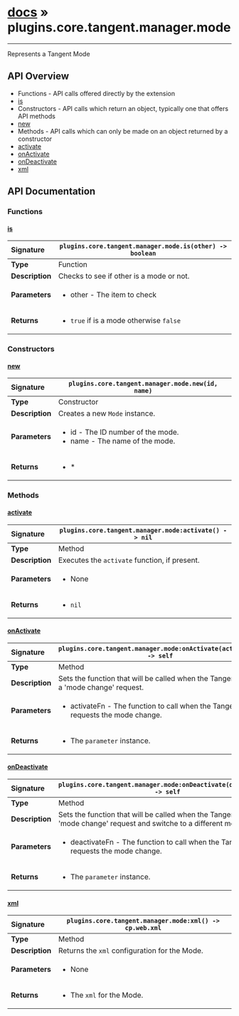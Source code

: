 # [docs](index.md) » plugins.core.tangent.manager.mode
---

Represents a Tangent Mode

## API Overview
* Functions - API calls offered directly by the extension
 * [is](#is)
* Constructors - API calls which return an object, typically one that offers API methods
 * [new](#new)
* Methods - API calls which can only be made on an object returned by a constructor
 * [activate](#activate)
 * [onActivate](#onactivate)
 * [onDeactivate](#ondeactivate)
 * [xml](#xml)

## API Documentation

### Functions

#### [is](#is)
| <span style="float: left;">**Signature**</span> | <span style="float: left;">`plugins.core.tangent.manager.mode.is(other) -> boolean` </span>                                                          |
| -----------------------------------------------------|---------------------------------------------------------------------------------------------------------|
| **Type**                                             | Function                                                                                         |
| **Description**                                      | Checks to see if other is a mode or not.                                                                                         |
| **Parameters**                                       | <ul><li>other - The item to check</li></ul> |
| **Returns**                                          | <ul><li>`true` if is a mode otherwise `false`</li></ul>          |

### Constructors

#### [new](#new)
| <span style="float: left;">**Signature**</span> | <span style="float: left;">`plugins.core.tangent.manager.mode.new(id, name)` </span>                                                          |
| -----------------------------------------------------|---------------------------------------------------------------------------------------------------------|
| **Type**                                             | Constructor                                                                                         |
| **Description**                                      | Creates a new `Mode` instance.                                                                                         |
| **Parameters**                                       | <ul><li>id        - The ID number of the mode.</li><li>name      - The name of the mode.</li></ul> |
| **Returns**                                          | <ul><li> *</li></ul>          |

### Methods

#### [activate](#activate)
| <span style="float: left;">**Signature**</span> | <span style="float: left;">`plugins.core.tangent.manager.mode:activate() -> nil` </span>                                                          |
| -----------------------------------------------------|---------------------------------------------------------------------------------------------------------|
| **Type**                                             | Method                                                                                         |
| **Description**                                      | Executes the `activate` function, if present.                                                                                         |
| **Parameters**                                       | <ul><li>None</li></ul> |
| **Returns**                                          | <ul><li>`nil`</li></ul>          |

#### [onActivate](#onactivate)
| <span style="float: left;">**Signature**</span> | <span style="float: left;">`plugins.core.tangent.manager.mode:onActivate(activateFn) -> self` </span>                                                          |
| -----------------------------------------------------|---------------------------------------------------------------------------------------------------------|
| **Type**                                             | Method                                                                                         |
| **Description**                                      | Sets the function that will be called when the Tangent sends a 'mode change' request.                                                                                         |
| **Parameters**                                       | <ul><li>activateFn     - The function to call when the Tangent requests the mode change.</li></ul> |
| **Returns**                                          | <ul><li>The `parameter` instance.</li></ul>          |

#### [onDeactivate](#ondeactivate)
| <span style="float: left;">**Signature**</span> | <span style="float: left;">`plugins.core.tangent.manager.mode:onDeactivate(deactivateFn) -> self` </span>                                                          |
| -----------------------------------------------------|---------------------------------------------------------------------------------------------------------|
| **Type**                                             | Method                                                                                         |
| **Description**                                      | Sets the function that will be called when the Tangent sends a 'mode change' request and switche to a different mode.                                                                                         |
| **Parameters**                                       | <ul><li>deactivateFn     - The function to call when the Tangent requests the mode change.</li></ul> |
| **Returns**                                          | <ul><li>The `parameter` instance.</li></ul>          |

#### [xml](#xml)
| <span style="float: left;">**Signature**</span> | <span style="float: left;">`plugins.core.tangent.manager.mode:xml() -> cp.web.xml` </span>                                                          |
| -----------------------------------------------------|---------------------------------------------------------------------------------------------------------|
| **Type**                                             | Method                                                                                         |
| **Description**                                      | Returns the `xml` configuration for the Mode.                                                                                         |
| **Parameters**                                       | <ul><li>None</li></ul> |
| **Returns**                                          | <ul><li>The `xml` for the Mode.</li></ul>          |

